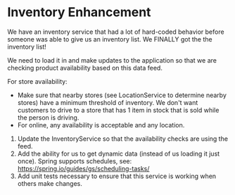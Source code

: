 Inventory Enhancement
======================

We have an inventory service that had a lot of hard-coded behavior before someone was able to give us an inventory list. We FINALLY got the the inventory list!

We need to load it in and make updates to the application so that we are checking product availability based on this data feed.

For store availability:
* Make sure that nearby stores (see LocationService to determine nearby stores) have a minimum threshold of inventory. We don't want customers to drive to a store that has 1 item in stock that is sold while the person is driving.
* For online, any availability is acceptable and any location.


1. Update the InventoryService so that the availability checks are using the feed.
2. Add the ability for us to get dynamic data (instead of us loading it just once). Spring supports schedules, see: https://spring.io/guides/gs/scheduling-tasks/
3. Add unit tests necessary to ensure that this service is working when others make changes.